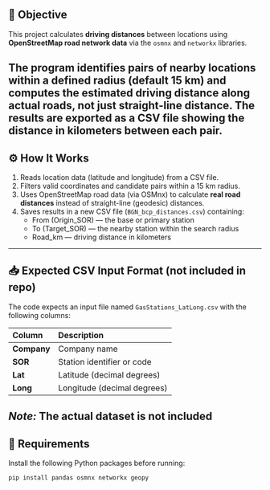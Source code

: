 ## 🧭 Objective
This project calculates **driving distances** between locations using **OpenStreetMap road network data** via the `osmnx` and `networkx` libraries.  

The program identifies pairs of nearby locations within a defined radius (default 15 km) and computes the estimated driving distance along actual roads, not just straight-line distance.
The results are exported as a CSV file showing the distance in kilometers between each pair.
---

## ⚙️ How It Works
1. Reads location data (latitude and longitude) from a CSV file.  
2. Filters valid coordinates and candidate pairs within a 15 km radius.  
3. Uses OpenStreetMap road data (via OSMnx) to calculate **real road distances** instead of straight-line (geodesic) distances.  
4. Saves results in a new CSV file (`BGN_bcp_distances.csv`) containing:
   - From (Origin_SOR) — the base or primary station
   - To (Target_SOR) — the nearby station within the search radius
   - Road_km — driving distance in kilometers

---

## 📥 Expected CSV Input Format (not included in repo)
The code expects an input file named `GasStations_LatLong.csv` with the following columns:

| Column | Description |
|:--------|:-------------|
| **Company** | Company name |
| **SOR** | Station identifier or code |
| **Lat** | Latitude (decimal degrees) |
| **Long** | Longitude (decimal degrees) |

*Note:* The actual dataset is not included
---

## 🧩 Requirements
Install the following Python packages before running:
```bash
pip install pandas osmnx networkx geopy

